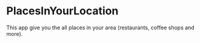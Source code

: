 # PlacesInYourLocation
This app give you the all places in your area (restaurants, coffee shops and more). 

